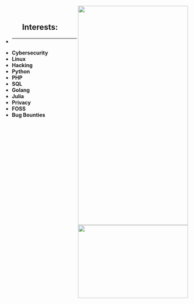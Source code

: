<br/>
    <img align="right" src="https://github-readme-stats.vercel.app/api?username=derealizations&show_icons=true&theme=dracula" width="300" height="600" />
<br/>
<h2 align="center">
    Interests:
</h2>

- ****
- **Cybersecurity**
- **Linux**
- **Hacking**
- **Python**
- **PHP**
- **SQL**
- **Golang**
- **Julia**
- **Privacy**
- **FOSS**
- **Bug Bounties**
<br/>
<img align="right" src="https://github-readme-stats.vercel.app/api/top-langs/?username=derealizations&layout=donut" width="300" height="200" />
<br/>
